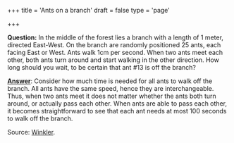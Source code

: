 +++
title = 'Ants on a branch'
draft = false
type = 'page'

+++

**Question:** In the middle of the forest lies a branch with a length of 1 meter, directed East-West. On the branch are randomly positioned 25 ants, each facing East or West. Ants walk 1cm per second. When two ants meet each other, both ants turn around and start walking in the other direction. How long should you wait, to be certain that ant #13 is off the branch?

[**Answer**](/puzzles/ants_on_branch/): Consider how much time is needed for all ants to walk off the branch. All ants have the same speed, hence they are interchangeable. Thus, when two ants meet it does not matter whether the ants both turn around, or actually pass each other. When ants are able to pass each other, it becomes straightforward to see that each ant needs at most 100 seconds to walk off the branch.

Source: [Winkler](/puzzles/#literature).